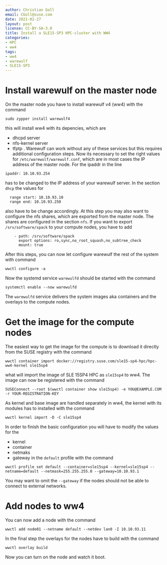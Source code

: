 ```yaml
---
author: Christian Goll
email: CGoll@suse.com
date: 2021-02-27 
layout: post
license: CC-BY-SA-3.0
title: Install a SLE15-SP3 HPC-cluster with WW4
categories:
- HPC
- ww4
tags:
- ww4
- warewulf
- SLE15-SP3
---
```

# Install warewulf on the master node
On the master node you have to install warewulf v4 (ww4) with the command
```
sudo zypper install warewulf4
```
this will install ww4 with its depencies, which are
* dhcpd server
* nfs-kernel server
* tfptp
. Warewulf can work without any of these services but this requires additional configuration steps.
Now its necessary to set the right values for `/etc/warewulf/warewulf.conf`, which are in most cases the  IP address of the master node. For the ipaddr in the line
```
ipaddr: 10.10.93.254
```
has to be changed to the IP address of your warewulf server. In the section `dhcp` the values for
```
  range start: 10.10.93.10
  range end: 10.10.93.250
```
also have to be change accordingly.
At this step you may also want to configure the nfs shares, which are exported from the master node. The shares are configured in the section `nfs`. If you want to export `/srv/software/spack` to your compute nodes, you have to add
```
    - path: /srv/software/spack
      export options: ro,sync,no_root_squash,no_subtree_check
      mount: true
```
After this steps, you can now let configure warewulf the rest of the system with command
```
wwctl configure -a
```
Now the systemd service `warewulfd` should be started with the command
```
systemctl enable --now warewulfd
```
The `warewulfd` service delivers the system images aka containers and the overlays to the compute nodes.

# Get the image for the compute nodes
The easiest way to get the image for the compute is to download it directly from the SUSE registry with the command
```
wwctl container import docker://registry.suse.com/sle15-sp4-hpc/hpc-ww4-kernel sle15sp4
```
what will import the image of SLE 15SP4 HPC as `sle15sp4` to ww4. The image can now be registered with the command
```
SUSEConnect --root $(wwctl container show sle15sp4) -e YOU@EXAMPLE.COM -r YOUR-REGISTRATION-KEY
```
As kernel and base image are handled separately in ww4, the kernel with its modules has to installed with the command
```
wwctl kernel import -D -C sle15sp4
```
In order to finish the basic configuration you will have to modify the values for the
* kernel
* container
* netmaks
* gateway
in the `default` profile with the command
```
wwctl profile set default --container=sle15sp4 --kernel=sle15sp4 --netname=default --netmask=255.255.255.0 --gateway=10.10.93.1
```
You may want to omit the `--gateway` if the nodes should not be able to connect to external networks.
# Add nodes to ww4

You can now add a node with the command
```
wwctl add node01 --netname default --netdev lan0 -I 10.10.93.11
```
In the final step the overlays for the nodes have to build with the command
```
wwctl overlay build
```
Now you can turn on the node and watch it boot.

